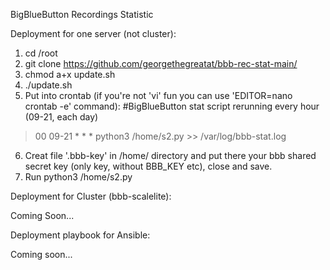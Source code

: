 BigBlueButton Recordings Statistic

Deployment for one server (not cluster):

1. cd /root
2. git clone https://github.com/georgethegreatat/bbb-rec-stat-main/
3. chmod a+x update.sh
4. ./update.sh
5. Put into crontab (if you're not 'vi' fun you can use 'EDITOR=nano crontab -e' command):
#BigBlueButton stat script rerunning every hour (09-21, each day)
> 00 09-21 * * * python3 /home/s2.py >> /var/log/bbb-stat.log
6. Creat file '.bbb-key' in /home/ directory and put there your bbb shared secret key (only key, without BBB_KEY etc), close and save.
7. Run python3 /home/s2.py

Deployment for Cluster (bbb-scalelite):

Coming Soon...

Deployment playbook for Ansible:

Coming soon...

